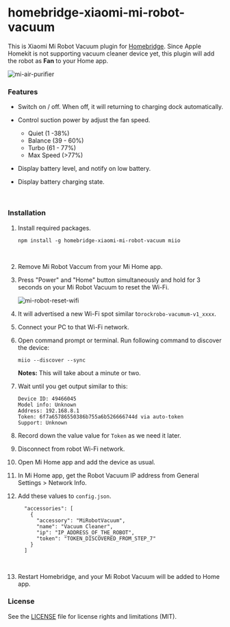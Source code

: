 # homebridge-xiaomi-mi-robot-vacuum

This is Xiaomi Mi Robot Vacuum plugin for [Homebridge](https://github.com/nfarina/homebridge). Since Apple Homekit is not supporting vacuum cleaner device yet, this plugin will add the robot as **Fan** to your Home app.

![mi-air-purifier](https://cloud.githubusercontent.com/assets/73107/25977694/d630303c-36ef-11e7-8c6f-12b2266be855.jpg)

### Features

* Switch on / off. When off, it will returning to charging dock automatically.

* Control suction power by adjust the fan speed.

  - Quiet (1 -38%)
  - Balance (39 - 60%)
  - Turbo (61 - 77%)
  - Max Speed (>77%)

* Display battery level, and notify on low battery.

* Display battery charging state.

  ​




### Installation

1. Install required packages.

   ```
   npm install -g homebridge-xiaomi-mi-robot-vacuum miio
   ```

   ​

2. Remove Mi Robot Vaccum from your Mi Home app.

3. Press "Power" and "Home" button simultaneously and hold for 3 seconds on your Mi Robot Vacuum to reset the Wi-Fi.

   ![mi-robot-reset-wifi](https://cloud.githubusercontent.com/assets/73107/26273343/278c36a2-3d61-11e7-8e08-b5bc25cc407f.png)

4. It will advertised a new Wi-Fi spot similar to`rockrobo-vacumum-v1_xxxx`.

5. Connect your PC to that Wi-Fi network.

6. Open command prompt or terminal. Run following command to discover the device:

   ```
   miio --discover --sync
   ```

   **Notes:** This will take about a minute or two.

7. Wait until you get output similar to this:

   ```
   Device ID: 49466045
   Model info: Unknown
   Address: 192.168.8.1
   Token: 6f7a65786550386b755a6b526666744d via auto-token
   Support: Unknown
   ```

8. Record down the value value for `Token` as we need it later.

9. Disconnect from robot Wi-Fi network.

10. Open Mi Home app and add the device as usual.

11. In Mi Home app, get the Robot Vacuum IP address from General Settings > Network Info.

12. Add these values to `config.json`.

    ```
      "accessories": [
        {
          "accessory": "MiRobotVacuum",
          "name": "Vacuum Cleaner",
          "ip": "IP_ADDRESS_OF_THE_ROBOT",
          "token": "TOKEN_DISCOVERED_FROM_STEP_7"
        }
      ]
    ```

    ​

13. Restart Homebridge, and your Mi Robot Vacuum will be added to Home app.



### License

See the [LICENSE](https://github.com/seikan/homebridge-xiaomi-mi-robot-vacuum/blob/master/LICENSE.md) file for license rights and limitations (MIT).



